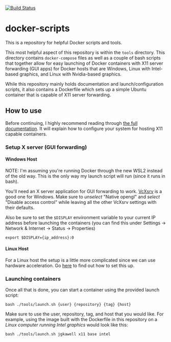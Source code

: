 [![Build Status](https://travis-ci.com/jgkawell/docker-scripts.svg?branch=master)](https://travis-ci.com/jgkawell/docker-scripts)

# docker-scripts

This is a repository for helpful Docker scripts and tools.

This most helpful aspect of this repository is within the `tools` directory. This directory contains `docker-compose` files as well as a couple of bash scripts that together allow for easy launching of Docker containers with X11 server forwarding (GUI apps) for Docker hosts that are Windows, Linux with Intel-based graphics, and Linux with Nvidia-based graphics.

While this repository mainly holds documentation and launch/configuration scripts, it also contains a Dockerfile which sets up a simple Ubuntu container that is capable of X11 server forwarding.

## How to use

Before continuing, I highly recommend reading through [the full documentation](https://github.com/jgkawell/docker-scripts/wiki). It will explain how to configure your system for hosting X11 capable containers.

### Setup X server (GUI forwarding)

#### Windows Host

NOTE: I'm assuming you're running Docker through the new WSL2 instead of the old way. This is the only way my launch script will run (since it runs in bash).

You'll need an X server application for GUI forwarding to work. [VcXsrv](https://sourceforge.net/projects/vcxsrv/) is a good one for Windows. Make sure to *unselect* "Native opengl" and *select* "Disable access control" while leaving all the other VcXsrv settings with their defaults.

Also be sure to set the `$DISPLAY` environment variable to your current IP address before launching the containers (you can find this under Settings -> Network & Internet -> Status -> Properties)

```
export $DISPLAY={ip_address}:0
```

#### Linux Host

For a Linux host the setup is a little more complicated since we can use hardware acceleration. Go [here](https://github.com/jgkawell/docker-scripts/wiki/Linux-Host-(Generic)) to find out how to set this up.

### Launching containers

Once all that is done, you can start a container using the provided launch script:

```
bash ./tools/launch.sh {user} {repository} {tag} {host}
```

Make sure to use the user, repository, tag, and host that you would like. For example, using the image built with the Dockerfile in this repository on a *Linux computer running Intel graphics* would look like this:

```
bash ./tools/launch.sh jgkawell x11 base intel
```
